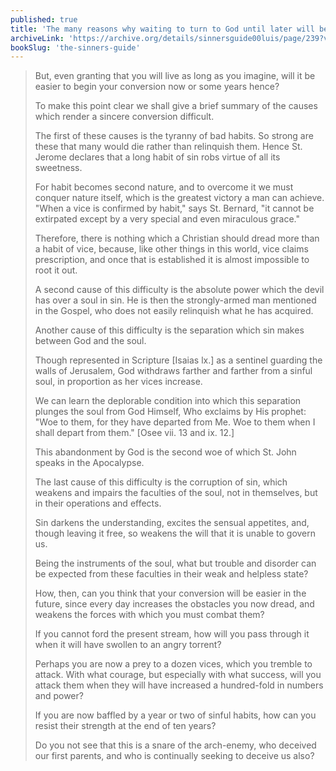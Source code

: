 ```yaml
---
published: true
title: 'The many reasons why waiting to turn to God until later will be much harder'
archiveLink: 'https://archive.org/details/sinnersguide00luis/page/239?view=theater'
bookSlug: 'the-sinners-guide'
---
```


> But, even granting that you will live as long as you imagine, will it be easier to begin your conversion now or some years hence?
>
> To make this point clear we shall give a brief summary of the causes which render a sincere conversion difficult.
>
> The first of these causes is the tyranny of bad habits. So strong are these that many would die rather than relinquish them. Hence St. Jerome declares that a long habit of sin robs virtue of all its sweetness.
>
> For habit becomes second nature, and to overcome it we must conquer nature itself, which is the greatest victory a man can achieve. "When a vice is confirmed by habit," says St. Bernard, "it cannot be extirpated except by a very special and even miraculous grace."
>
> Therefore, there is nothing which a Christian should dread more than a habit of vice, because, like other things in this world, vice claims prescription, and once that is established it is almost impossible to root it out.
>
> A second cause of this difficulty is the absolute power which the devil has over a soul in sin. He is then the strongly-armed man mentioned in the Gospel, who does not easily relinquish what he has acquired.
>
> Another cause of this difficulty is the separation which sin makes between God and the soul.
>
> Though represented in Scripture [Isaias lx.] as a sentinel guarding the walls of Jerusalem, God withdraws farther and farther from a sinful soul, in proportion as her vices increase.
>
> We can learn the deplorable condition into which this separation plunges the soul from God Himself, Who exclaims by His prophet: "Woe to them, for they have departed from Me. Woe to them when I shall depart from them." [Osee vii. 13 and ix. 12.]
>
> This abandonment by God is the second woe of which St. John speaks in the Apocalypse.
>
> The last cause of this difficulty is the corruption of sin, which weakens and impairs the faculties of the soul, not in themselves, but in their operations and effects.
>
> Sin darkens the understanding, excites the sensual appetites, and, though leaving it free, so weakens the will that it is unable to govern us.
>
> Being the instruments of the soul, what but trouble and disorder can be expected from these faculties in their weak and helpless state?
>
> How, then, can you think that your conversion will be easier in the future, since every day increases the obstacles you now dread, and weakens the forces with which you must combat them?
>
> If you cannot ford the present stream, how will you pass through it when it will have swollen to an angry torrent?
>
> Perhaps you are now a prey to a dozen vices, which you tremble to attack. With what courage, but especially with what success, will you attack them when they will have increased a hundred-fold in numbers and power?
>
> If you are now baffled by a year or two of sinful habits, how can you resist their strength at the end of ten years?
>
> Do you not see that this is a snare of the arch-enemy, who deceived our first parents, and who is continually seeking to deceive us also?
